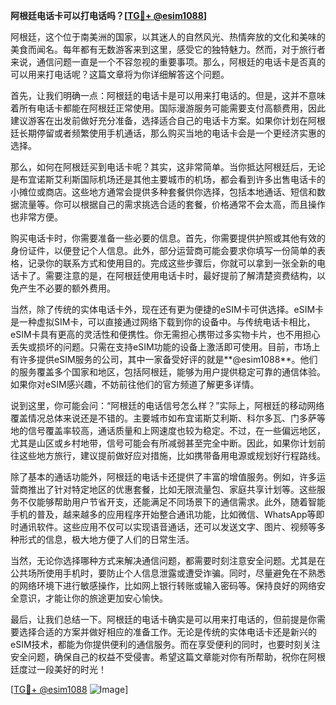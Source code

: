 **阿根廷电话卡可以打电话吗？[[TG💪+ @esim1088](https://t.me/s/esim1088)]**

阿根廷，这个位于南美洲的国家，以其迷人的自然风光、热情奔放的文化和美味的美食而闻名。每年都有无数游客来到这里，感受它的独特魅力。然而，对于旅行者来说，通信问题一直是一个不容忽视的重要事项。那么，阿根廷的电话卡是否真的可以用来打电话呢？这篇文章将为你详细解答这个问题。

首先，让我们明确一点：阿根廷的电话卡是可以用来打电话的。但是，这并不意味着所有电话卡都能在阿根廷正常使用。国际漫游服务可能需要支付高额费用，因此建议游客在出发前做好充分准备，选择适合自己的电话卡方案。如果你计划在阿根廷长期停留或者频繁使用手机通话，那么购买当地的电话卡会是一个更经济实惠的选择。

那么，如何在阿根廷买到电话卡呢？其实，这非常简单。当你抵达阿根廷后，无论是布宜诺斯艾利斯国际机场还是其他主要城市的机场，都会看到许多出售电话卡的小摊位或商店。这些地方通常会提供多种套餐供你选择，包括本地通话、短信和数据流量等。你可以根据自己的需求挑选合适的套餐，价格通常不会太高，而且操作也非常方便。

购买电话卡时，你需要准备一些必要的信息。首先，你需要提供护照或其他有效的身份证件，以便登记个人信息。此外，部分运营商可能会要求你填写一份简单的表格，记录你的联系方式和使用目的。完成这些步骤后，你就可以拿到一张全新的电话卡了。需要注意的是，在阿根廷使用电话卡时，最好提前了解清楚资费结构，以免产生不必要的额外费用。

当然，除了传统的实体电话卡外，现在还有更为便捷的eSIM卡可供选择。eSIM卡是一种虚拟SIM卡，可以直接通过网络下载到你的设备中。与传统电话卡相比，eSIM卡具有更高的灵活性和便携性。你无需担心携带过多实物卡片，也不用担心丢失或损坏的问题。只需在支持eSIM功能的设备上激活即可使用。目前，市场上有许多提供eSIM服务的公司，其中一家备受好评的就是**@esim1088**。他们的服务覆盖多个国家和地区，包括阿根廷，能够为用户提供稳定可靠的通信体验。如果你对eSIM感兴趣，不妨前往他们的官方频道了解更多详情。

说到这里，你可能会问：“阿根廷的电话信号怎么样？”实际上，阿根廷的移动网络覆盖情况总体来说还是不错的。主要城市如布宜诺斯艾利斯、科尔多瓦、门多萨等地的信号覆盖率较高，通话质量和上网速度也较为稳定。不过，在一些偏远地区，尤其是山区或乡村地带，信号可能会有所减弱甚至完全中断。因此，如果你计划前往这些地方旅行，建议提前做好应对措施，比如携带备用电源或规划好行程路线。

除了基本的通话功能外，阿根廷的电话卡还提供了丰富的增值服务。例如，许多运营商推出了针对特定地区的优惠套餐，比如无限流量包、家庭共享计划等。这些服务不仅能够帮助用户节省开支，还能满足不同场景下的通信需求。此外，随着智能手机的普及，越来越多的应用程序开始整合通讯功能，比如微信、WhatsApp等即时通讯软件。这些应用不仅可以实现语音通话，还可以发送文字、图片、视频等多种形式的信息，极大地方便了人们的日常生活。

当然，无论你选择哪种方式来解决通信问题，都需要时刻注意安全问题。尤其是在公共场所使用手机时，要防止个人信息泄露或遭受诈骗。同时，尽量避免在不熟悉的网络环境下进行敏感操作，比如网上银行转账或输入密码等。保持良好的网络安全意识，才能让你的旅途更加安心愉快。

最后，让我们总结一下。阿根廷的电话卡确实是可以用来打电话的，但前提是你需要选择合适的方案并做好相应的准备工作。无论是传统的实体电话卡还是新兴的eSIM技术，都能为你提供便利的通信服务。而在享受便利的同时，也要时刻关注安全问题，确保自己的权益不受侵害。希望这篇文章能对你有所帮助，祝你在阿根廷度过一段美好的时光！

[[TG💪+ @esim1088](https://t.me/s/esim1088) ![Image](https://i.postimg.cc/4NQfJmqS/Snipaste-2025-05-13-00-14-12.png)]